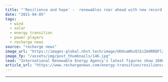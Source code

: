 ```yaml
---
title: "'Resilience and hope' -  renewables roar ahead with new record build-out -  Irena"
date: "2021-04-05"
tags: 
  - wind
  - solar
  - energy transition
  - power players
  - recharge news
source: "recharge news"
image_url: "https://images-global.nhst.tech/image/UDdvaWhzQlEzZm9RRDFlZUtyQTNUa2NwdVYwcndTVTJJaStJZnZuNTBIQT0=/nhst/binary/72e0457dc33f53ceccc91b6f5700d1ec"
image_fp: "/assets/img/post_thumbnails/146.jpg"
lead: "International Renewable Energy Agency's latest figures show 260GW of clean-energy plant added last year, almost 50% more than 2019"
article_url: "https://www.rechargenews.com/energy-transition/resilience-and-hope-renewables-roar-ahead-with-new-record-build-out-irena/2-1-990888"
---
```


---
